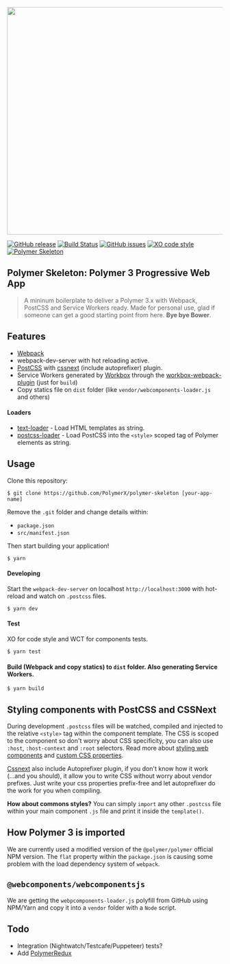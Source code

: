 <img src="http://i.imgur.com/OqurdD1.jpg" width="530">

[![GitHub release](https://img.shields.io/github/release/PolymerX/polymer-skeleton.svg?style=flat-square)](https://github.com/PolymerX/polymer-skeleton)
[![Build Status](https://travis-ci.org/PolymerX/polymer-skeleton.svg?style=flat-square&branch=master)](https://travis-ci.org/PolymerX/polymer-skeleton)
[![GitHub issues](https://img.shields.io/github/issues/PolymerX/polymer-skeleton.svg?style=flat-square)](https://github.com/PolymerX/polymer-skeleton/issues)
[![XO code style](https://img.shields.io/badge/code_style-XO-5ed9c7.svg?style=flat-square)](https://github.com/sindresorhus/xo)
[![Polymer Skeleton](https://img.shields.io/badge/polymerX-SKELETON-435877.svg?style=flat-square)](https://github.com/PolymerX/polymer-skeleton)


## Polymer Skeleton: **Polymer 3** Progressive Web App
> A mininum boilerplate to deliver a Polymer 3.x with Webpack, PostCSS and Service Workers ready.
> Made for personal use, glad if someone can get a good starting point from here. **Bye bye Bower**.


## Features

- [Webpack](https://webpack.js.org/)
- webpack-dev-server with hot reloading active.
- [PostCSS](http://postcss.org/) with [cssnext](http://cssnext.io/) (include autoprefixer) plugin.
- Service Workers generated by [Workbox](https://workboxjs.org/) through the [workbox-webpack-plugin](https://www.npmjs.com/package/workbox-webpack-plugin) (just for `build`)
- Copy statics file on `dist` folder (like `vendor/webcomponents-loader.js` and others)
#### Loaders
- [text-loader](https://github.com/dfenstermaker/text-loader) - Load HTML templates as string.
- [postcss-loader](https://github.com/postcss/postcss-loader) - Load PostCSS into the `<style>` scoped tag of Polymer elements as string.

## Usage

Clone this repository:

	$ git clone https://github.com/PolymerX/polymer-skeleton [your-app-name]

Remove the `.git` folder and change details within:

- `package.json`
- `src/manifest.json`

Then start building your application!

	$ yarn

#### Developing

Start the `webpack-dev-server` on localhost `http://localhost:3000` with hot-reload and watch on `.postcss` files.

	$ yarn dev

#### Test

XO for code style and WCT for components tests.

	$ yarn test

#### Build (Webpack and copy statics) to `dist` folder. Also generating Service Workers.

	$ yarn build

## Styling components with PostCSS and CSSNext

During development `.postcss` files will be watched, compiled and injected to the relative `<style>` tag within the component template. The CSS is scoped to the component so don't worry about CSS specificity, you can also use `:host`, `:host-context` and `:root` selectors. Read more about [styling web components](https://www.polymer-project.org/2.0/docs/devguide/style-shadow-dom) and [custom CSS properties](https://www.polymer-project.org/2.0/docs/devguide/custom-css-properties).

[Cssnext](http://cssnext.io/) also include Autoprefixer plugin, if you don't know how it work (...and you should), it allow you to write CSS without worry about vendor prefixes. Just write your css properties prefix-free and let autoprefixer do the work for you when compiling.

**How about commons styles?**
You can simply `import` any other `.postcss` file within your main component `.js` file and print it inside the `template()`.

## How Polymer 3 is imported

We are currently used a modified version of the `@polymer/polymer` official NPM version. The `flat` property within the `package.json` is causing some problem with the load dependency system of `webpack`.

## `@webcomponents/webcomponentsjs`

We are getting the `webpcomponents-loader.js` polyfill from GitHub using NPM/Yarn and copy it into a `vendor` folder with a `Node` script.
## Todo

- Integration (Nightwatch/Testcafe/Puppeteer) tests?
- Add [PolymerRedux]()
